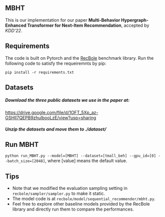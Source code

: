 ## MBHT
This is our implementation for our paper **Multi-Behavior Hypergraph-Enhanced Transformer for Next-Item Recommendation**, accepted by *KDD'22*.

## Requirements
The code is built on Pytorch and the [RecBole](https://github.com/RUCAIBox/RecBole) benchmark library. Run the following code to satisfy the requeiremnts by pip:

`pip install -r requirements.txt`


## Datasets
##### Download the three public datasets we use in the paper at:
https://drive.google.com/file/d/1OFT_5Xp_az-GSHIl7QEPB9zhulbooLzE/view?usp=sharing

##### Unzip the datasets and move them to *./dataset/*

## Run MBHT

`python run_MBHT.py --model=[MBHT] --dataset=[tmall_beh] --gpu_id=[0] --batch_size=[2048]`, where [value] means the default value.

## Tips
- Note that we modified the evaluation sampling setting in `recbole/sampler/sampler.py` to make it static.
- The model code is at `recbole/model/sequential_recommender/mbht.py`.
- Feel free to explore other baseline models provided by the RecBole library and directly run them to compare the performances.
